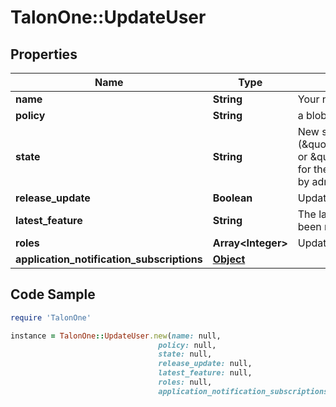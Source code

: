 # TalonOne::UpdateUser

## Properties

Name | Type | Description | Notes
------------ | ------------- | ------------- | -------------
**name** | **String** | Your name. | [optional] 
**policy** | **String** | a blob of acl json | [optional] 
**state** | **String** | New state (\&quot;deactivated\&quot; or \&quot;active\&quot;) for the user. Only usable by admins for the user. | [optional] 
**release_update** | **Boolean** | Update the user via email | [optional] 
**latest_feature** | **String** | The latest feature you&#39;ve been notified. | [optional] 
**roles** | **Array&lt;Integer&gt;** | Update | [optional] 
**application_notification_subscriptions** | [**Object**](.md) |  | [optional] 

## Code Sample

```ruby
require 'TalonOne'

instance = TalonOne::UpdateUser.new(name: null,
                                 policy: null,
                                 state: null,
                                 release_update: null,
                                 latest_feature: null,
                                 roles: null,
                                 application_notification_subscriptions: null)
```



